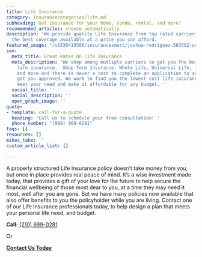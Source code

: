 ```yaml
---
title: Life Insurance
category: insurancecategories/life.md
subheading: Get insurance for your home, condo, rental, and more!
recommended_articles: choose automatically
description: 'We provide quality Life Insurance from top rated carriers to get you
  the best coverage available at a price you can afford. '
featured_image: "/v1530419500/insurancesmart/joshua-rodriguez-583392-unsplash.jpg"
seo:
  meta_title: Great Rates On Life Insurance
  meta_description: 'We shop among mutliple carriers to get you the best value on
    life insurance.  Shop Term Insurance, Whole Life, Universal Life, Indexed Universal,
    and more and there is never a cost to complete an application to see if we can
    get you approved. We work to find you the lowest cost life insurance poduct to
    meet your need and make it affordable for any budget. '
  social_title: ''
  social_description: ''
  open_graph_image: ''
quote:
- template: call-for-a-quote
  heading: 'Call us to schedule your free consultation! '
  phone_number: "(888) 909-0281"
faqs: []
resources: []
mikes_take: ''
custom_article_list: []

---
```

A properly structured Life Insurance policy doesn’t take money from you, but once in place provides real peace of mind.  It’s a wise investment made today, that provides a gift of your love for the future to help secure the financial wellbeing of those most dear to you, at a time they may need it most, well after you are gone.  But we have many policies now available that also offer benefits to you the policyholder while you are living.  Contact one of our Life Insurance professionals today, to help design a plan that meets your personal life need, and budget.

**Call:** [(210) 699-0281]()

Or

[**Contact Us Today**](/contact)